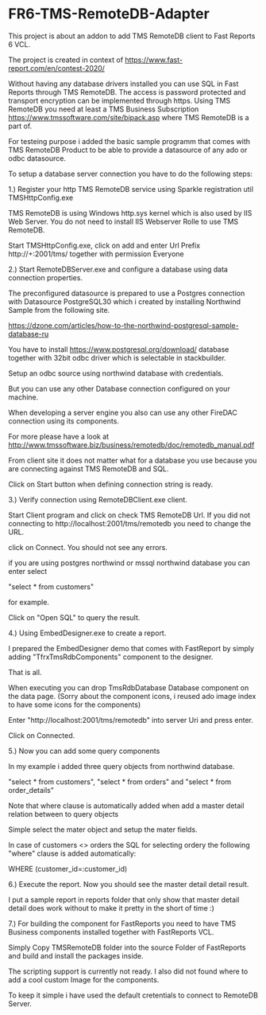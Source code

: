 # FR6-TMS-RemoteDB-Adapter
This project is about an addon to add TMS RemoteDB client to Fast Reports 6 VCL.

The project is created in context of https://www.fast-report.com/en/contest-2020/

Without having any database drivers installed you can use  SQL in Fast Reports through TMS RemoteDB. The access is password protected and transport encryption can be implemented through https. Using TMS RemoteDB you need at least a TMS Business Subscription https://www.tmssoftware.com/site/bipack.asp where TMS RemoteDB is a part of.

For testeing purpose i added the basic sample programm that comes with TMS RemoteDB Product to be able to provide a datasource of any ado or odbc datasource.

To setup a database server connection you have to do the following steps:

1.) Register your http TMS RemoteDB service using Sparkle registration util TMSHttpConfig.exe

TMS RemoteDB is using Windows http.sys kernel which is also used by IIS Web Server. You do not need to install IIS Webserver Rolle to use TMS RemoteDB.

Start  TMSHttpConfig.exe, click on add and enter Url Prefix http://+:2001/tms/ together with permission Everyone

2.) Start RemoteDBServer.exe and configure a database using data connection properties. 

The preconfigured datasource is prepared to use a Postgres connection with Datasource PostgreSQL30 which i created by installing Northwind Sample from the following site.

https://dzone.com/articles/how-to-the-northwind-postgresql-sample-database-ru

You have to install https://www.postgresql.org/download/ database together with 32bit odbc driver which is selectable in stackbuilder.

Setup an odbc source using northwind database with credentials.

But you can use any other Database connection configured on your machine.

When developing a server engine you also can use any other FireDAC connection using its components.

For more please have a look at http://www.tmssoftware.biz/business/remotedb/doc/remotedb_manual.pdf

From client site it does not matter what for a database you use because you are connecting against TMS RemoteDB and SQL.

Click on Start button when defining connection string is ready.

3.) Verify connection using RemoteDBClient.exe client.

Start Client program and click on check TMS RemoteDB Url. If you did not connecting to http://localhost:2001/tms/remotedb you need to change the URL.

click on Connect. You should not see any errors.

if you are using postgres northwind or mssql northwind database you can enter select

"select * from customers"

for example. 

Click on "Open SQL" to query the result.

4.) Using EmbedDesigner.exe to create a report.

I prepared the EmbedDesigner demo that comes with FastReport by simply adding "TfrxTmsRdbComponents" component to the designer.

That is all.

When executing you can drop TmsRdbDatabase Database component on the data page. 
(Sorry about the component icons, i reused ado image index to have some icons for the components)

Enter "http://localhost:2001/tms/remotedb" into server Uri and press enter.

Click on Connected.

5.) Now you can add some query components 

In my example i added three query objects from northwind database.

"select * from customers", "select * from orders" and "select * from order_details"

Note that where clause is automatically added when add a master detail relation between to query objects

Simple select the mater object and setup the mater fields.

In case of customers <> orders the SQL for selecting ordery the following "where" clause is added automatically:

WHERE (customer_id=:customer_id)

6.) Execute the report. Now you should see the master detail detail result.

I put a sample report in reports folder that only show that master detail detail does work without to make it pretty in the short of time :)

7.) For building the component for FastReports you need to have TMS Business components installed together with FastReports VCL.

Simply Copy TMSRemoteDB folder into the source Folder of FastReports and build and install the packages inside.

The scripting support is currently not ready. I also did not found where to add a cool custom Image for the components. 

To keep it simple i have used the default cretentials to connect to RemoteDB Server. 
